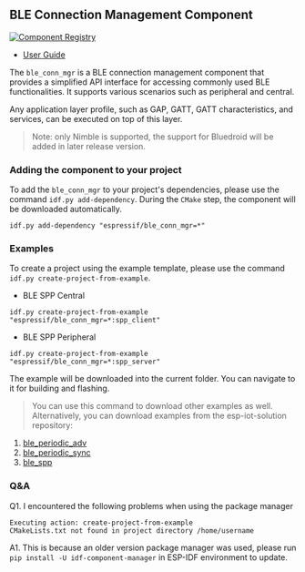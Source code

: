 ## BLE Connection Management Component

[![Component Registry](https://components.espressif.com/components/espressif/ble_conn_mgr/badge.svg)](https://components.espressif.com/components/espressif/ble_conn_mgr)

- [User Guide](https://docs.espressif.com/projects/esp-iot-solution/en/latest/bluetooth/ble_conn_mgr.html)

The ``ble_conn_mgr`` is a BLE connection management component that provides a simplified API interface for accessing commonly used BLE functionalities. It supports various scenarios such as peripheral and central.

Any application layer profile, such as GAP, GATT, GATT characteristics, and services, can be executed on top of this layer.

> Note: only Nimble is supported, the support for Bluedroid will be added in later release version.

### Adding the component to your project

To add the `ble_conn_mgr` to your project's dependencies, please use the command `idf.py add-dependency`. During the `CMake` step, the component will be downloaded automatically.

```
idf.py add-dependency "espressif/ble_conn_mgr=*"
```

### Examples

To create a project using the example template, please use the command `idf.py create-project-from-example`.

* BLE SPP Central
```
idf.py create-project-from-example "espressif/ble_conn_mgr=*:spp_client"
```

* BLE SPP Peripheral
```
idf.py create-project-from-example "espressif/ble_conn_mgr=*:spp_server"
```

The example will be downloaded into the current folder. You can navigate to it for building and flashing.

> You can use this command to download other examples as well. Alternatively, you can download examples from the esp-iot-solution repository:
1. [ble_periodic_adv](https://github.com/espressif/esp-iot-solution/tree/master/examples/bluetooth/ble_conn_mgr/ble_periodic_adv)
2. [ble_periodic_sync](https://github.com/espressif/esp-iot-solution/tree/master/examples/bluetooth/ble_conn_mgr/ble_periodic_sync)
3. [ble_spp](https://github.com/espressif/esp-iot-solution/tree/master/examples/bluetooth/ble_conn_mgr/ble_spp)

### Q&A

Q1. I encountered the following problems when using the package manager

```
Executing action: create-project-from-example
CMakeLists.txt not found in project directory /home/username
```

A1. This is because an older version package manager was used, please run `pip install -U idf-component-manager` in ESP-IDF environment to update.
